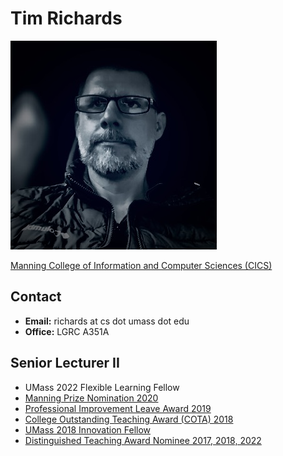 # Tim Richards

![tim richards face](_media/tim.jpg)

[Manning College of Information and Computer Sciences (CICS)](https://www.cics.umass.edu/)

## Contact

- **Email:** richards at cs dot umass dot edu
- **Office:** LGRC A351A

## Senior Lecturer II

- UMass 2022 Flexible Learning Fellow
- [Manning Prize Nomination 2020](https://www.umass.edu/ctl/grants-awards/manning-prize-excellence-teaching)
- [Professional Improvement Leave Award 2019](https://umassmsp.org/site/assets/files/1215/msp_chronicle_march_2019.pdf)
- [College Outstanding Teaching Award (COTA) 2018](https://www.umass.edu/newsoffice/article/college-outstanding-teaching-awards)
- [UMass 2018 Innovation Fellow](https://innovate.umass.edu/tim-richards/)
- [Distinguished Teaching Award Nominee 2017, 2018, 2022](https://www.umass.edu/ctl/grants-awards/distinguished-teaching-award-dta)
